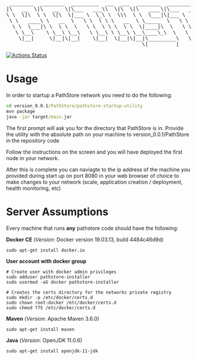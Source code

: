 <pre>
 ________  ________  _________  ___  ___  ________  _________  ________  ________  _______      
|\   __  \|\   __  \|\___   ___\\  \|\  \|\   ____\|\___   ___\\   __  \|\   __  \|\  ___ \     
\ \  \|\  \ \  \|\  \|___ \  \_\ \  \\\  \ \  \___|\|___ \  \_\ \  \|\  \ \  \|\  \ \   __/|    
 \ \   ____\ \   __  \   \ \  \ \ \   __  \ \_____  \   \ \  \ \ \  \\\  \ \   _  _\ \  \_|/__  
  \ \  \___|\ \  \ \  \   \ \  \ \ \  \ \  \|____|\  \   \ \  \ \ \  \\\  \ \  \\  \\ \  \_|\ \ 
   \ \__\    \ \__\ \__\   \ \__\ \ \__\ \__\____\_\  \   \ \__\ \ \_______\ \__\\ _\\ \_______\
    \|__|     \|__|\|__|    \|__|  \|__|\|__|\_________\   \|__|  \|_______|\|__|\|__|\|_______|
                                            \|_________|                                        
</pre>
[![Actions Status](https://github.com/delara/cloudpath/workflows/package/badge.svg)](https://github.com/delara/cloudpath/actions)

# Usage

In order to startup a PathStore network you need to do the following:

```cmd
cd version_0.0.1/PathStore/pathstore-startup-utility
mvn package
java -jar target/main.jar
```

The first prompt will ask you for the directory that PathStore is in. Provide the utility with the absolute path on your machine to version_0.0.1/PathStore in the repository code

Follow the instructions on the screen and you will have deployed the first node in your network.

After this is complete you can naviagte to the ip address of the machine you provided during start up on port 8080 in your web browser of choice to make changes to your network (scale, application creation / deployment, health monitoring, etc)

# Server Assumptions

Every machine that runs **any** pathstore code should have the following:

**Docker CE** (*Version*: Docker version 19.03.13, build 4484c46d9d)

```console
sudo apt-get install docker.io
```

**User account with docker group**

```console
# Create user with docker admin privileges
sudo adduser pathstore-installer
sudo usermod -aG docker pathstore-installer

# Creates the certs directory for the networks private registry
sudo mkdir -p /etc/docker/certs.d
sudo chown root:docker /etc/docker/certs.d
sudo chmod 775 /etc/docker/certs.d
```

**Maven** (*Version*: Apache Maven 3.6.0)

```console
sudo apt-get install maven
```

**Java** (*Version*: OpenJDK 11.0.6)

```console
sudo apt-get install openjdk-11-jdk
```


